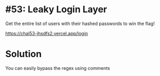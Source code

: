 #  #53: Leaky Login Layer 

Get the entire list of users with their hashed passwords to win the flag!

https://chal53-jhsdfs2.vercel.app/login

# Solution

You can easily bypass the regex using comments